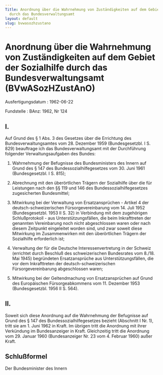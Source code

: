 ```yaml
---
Title: Anordnung über die Wahrnehmung von Zuständigkeiten auf dem Gebiet der Sozialhilfe
  durch das Bundesverwaltungsamt
layout: default
slug: bvwasozhzustano
---
```


# Anordnung über die Wahrnehmung von Zuständigkeiten auf dem Gebiet der Sozialhilfe durch das Bundesverwaltungsamt (BVwASozHZustAnO)

Ausfertigungsdatum
:   1962-06-22

Fundstelle
:   BAnz: 1962, Nr 124



## I.

Auf Grund des § 1 Abs. 3 des Gesetzes über die Errichtung des
Bundesverwaltungsamtes vom 28. Dezember 1959 (Bundesgesetzbl. I S.
829) beauftrage ich das Bundesverwaltungsamt mit der Durchführung
folgender Verwaltungsaufgaben des Bundes:

1.  Wahrnehmung der Befugnisse des Bundesministers des Innern auf Grund
    des § 147 des Bundessozialhilfegesetzes vom 30. Juni 1961
    (Bundesgesetzbl. I S. 815);


2.  Abrechnung mit den überörtlichen Trägern der Sozialhilfe über die für
    Leistungen nach den §§ 119 und 146 des Bundessozialhilfegesetzes
    zugesicherten Bundesmittel;


3.  Mitwirkung bei der Verwaltung von Ersatzansprüchen - Artikel 4 der
    deutsch-schweizerischen Fürsorgevereinbarung vom 14. Juli 1952
    (Bundesgesetzbl. 1953 II S. 32) in Verbindung mit dem zugehörigen
    Schlußprotokoll - aus Unterstützungsfällen, die beim Inkrafttreten der
    genannten Vereinbarung noch nicht abgeschlossen waren oder nach diesem
    Zeitpunkt eingeleitet worden sind, und zwar soweit diese Mitwirkung im
    Zusammenwirken mit den überörtlichen Trägern der Sozialhilfe
    erforderlich ist;


4.  Verwaltung der für die Deutsche Interessenvertretung in der Schweiz
    (errichtet durch Beschluß des schweizerischen Bundesrates vom 8./18.
    Mai 1945) begründeten Ersatzansprüche aus Unterstützungsfällen, die
    vor dem Inkrafttreten der deutsch-schweizerischen Fürsorgevereinbarung
    abgeschlossen waren;


5.  Mitwirkung bei der Geltendmachung von Ersatzansprüchen auf Grund des
    Europäischen Fürsorgeabkommens vom 11. Dezember 1953 (Bundesgesetzbl.
    1956 II S. 564).





## II.

Soweit sich diese Anordnung auf die Wahrnehmung der Befugnisse auf
Grund des § 147 des Bundessozialhilfegesetzes bezieht (Abschnitt I Nr.
1), tritt sie am 1. Juni 1962 in Kraft. Im übrigen tritt die Anordnung
mit ihrer Verkündung im Bundesanzeiger in Kraft. Gleichzeitig tritt
die Anordnung vom 29. Januar 1960 (Bundesanzeiger Nr. 23 vom 4.
Februar 1960) außer Kraft.


## Schlußformel

Der Bundesminister des Innern

